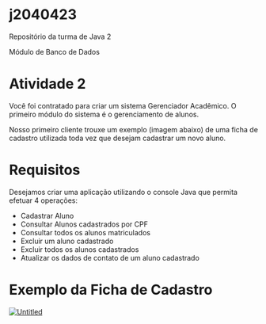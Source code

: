 # j2040423
Repositório da turma de Java 2

Módulo de Banco de Dados

# Atividade 2

Você foi contratado para criar um sistema Gerenciador Acadêmico. O primeiro módulo do sistema é o gerenciamento de alunos.  

Nosso primeiro cliente trouxe um exemplo (imagem abaixo) de uma ficha de cadastro utilizada toda vez que desejam cadastrar um novo aluno.

# Requisitos

Desejamos criar uma aplicação utilizando o console Java que permita efetuar 4 operações:

- Cadastrar Aluno
- Consultar Alunos cadastrados por CPF
- Consultar todos os alunos matriculados
- Excluir um aluno cadastrado
- Excluir todos os alunos cadastrados
- Atualizar os dados de contato de um aluno cadastrado

# Exemplo da Ficha de Cadastro

<a href="https://ibb.co/80MdkY4"><img src="https://i.ibb.co/TkcbyWq/Untitled.png" alt="Untitled" border="0"></a>
